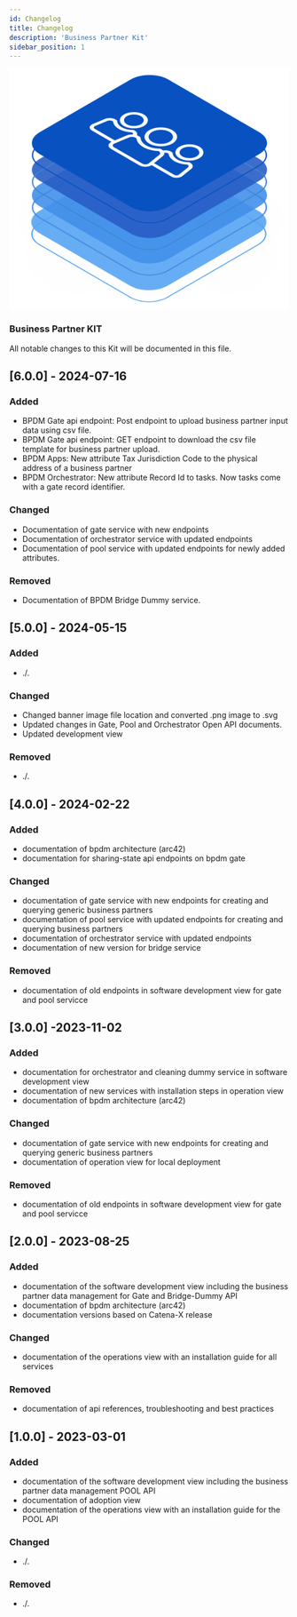 ```yaml
---
id: Changelog
title: Changelog 
description: 'Business Partner Kit'
sidebar_position: 1
---
```


![Business partner kit banner](/img/kit-icons/bp-kit-icon.svg)

### Business Partner KIT

All notable changes to this Kit will be documented in this file.

## [6.0.0] - 2024-07-16

### Added

- BPDM Gate api endpoint: Post endpoint to upload business partner input data using csv file.
- BPDM Gate api endpoint: GET endpoint to download the csv file template for business partner upload.
- BPDM Apps: New attribute Tax Jurisdiction Code to the physical address of a business partner
- BPDM Orchestrator: New attribute Record Id to tasks. Now tasks come with a gate record identifier.

### Changed

- Documentation of gate service with new endpoints
- Documentation of orchestrator service with updated endpoints
- Documentation of pool service with updated endpoints for newly added attributes.

### Removed

- Documentation of BPDM Bridge Dummy service.

## [5.0.0] - 2024-05-15

### Added

- ./.

### Changed

- Changed banner image file location and converted .png image to .svg
- Updated changes in Gate, Pool and Orchestrator Open API documents.
- Updated development view

### Removed

- ./.

## [4.0.0] - 2024-02-22

### Added

- documentation of bpdm architecture (arc42)
- documentation for sharing-state api endpoints on bpdm gate

### Changed

- documentation of gate service with new endpoints for creating and querying generic business partners
- documentation of pool service with updated endpoints for creating and querying business partners
- documentation of orchestrator service with updated endpoints
- documentation of new version for bridge service

### Removed

- documentation of old endpoints in software development view for gate and pool servicce

## [3.0.0] -2023-11-02

### Added

- documentation for orchestrator and cleaning dummy service in software development view
- documentation of new services with installation steps in operation view
- documentation of bpdm architecture (arc42)

### Changed

- documentation of gate service with new endpoints for creating and querying generic business partners
- documentation of operation view for local deployment

### Removed

- documentation of old endpoints in software development view for gate and pool servicce

## [2.0.0] - 2023-08-25

### Added

- documentation of the software development view including the business partner data management for Gate and Bridge-Dummy API
- documentation of bpdm architecture (arc42)
- documentation versions based on Catena-X release

### Changed

- documentation of the operations view with an installation guide for all services

### Removed

- documentation of api references, troubleshooting and best practices

## [1.0.0] - 2023-03-01

### Added

- documentation of the software development view including the business partner data management POOL API
- documentation of adoption view
- documentation of the operations view with an installation guide for the POOL API

### Changed

- ./.

### Removed

- ./.
